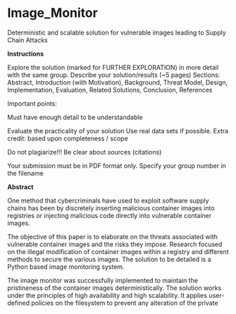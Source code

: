 # Image_Monitor
Deterministic and scalable solution for vulnerable images leading to Supply Chain Attacks


**Instructions**

Explore the solution (marked for FURTHER EXPLORATION) in more detail with the same group. Describe your solution/results (~5 pages) Sections: Abstract, Introduction (with Motivation), Background, Threat Model, Design, Implementation, Evaluation, Related Solutions, Conclusion, References

Important points:

Must have enough detail to be understandable

Evaluate the practicality of your solution Use real data sets if possible. Extra credit: based upon completeness / scope

Do not plagiarize!!! Be clear about sources (citations)

Your submission must be in PDF format only. Specify your group number in the filename

**Abstract**

One method that cybercriminals have used to exploit software supply chains has been by
discretely inserting malicious container images into registries or injecting malicious code directly
into vulnerable container images.

The objective of this paper is to elaborate on the threats associated with vulnerable container
images and the risks they impose. Research focused on the illegal modification of container images
within a registry and different methods to secure the various images. The solution to be detailed is a
Python based image monitoring system.

The image monitor was successfully implemented to maintain the pristineness of the container
images deterministically. The solution works under the principles of high availability and high
scalability. It applies user-defined policies on the filesystem to prevent any alteration of the private
